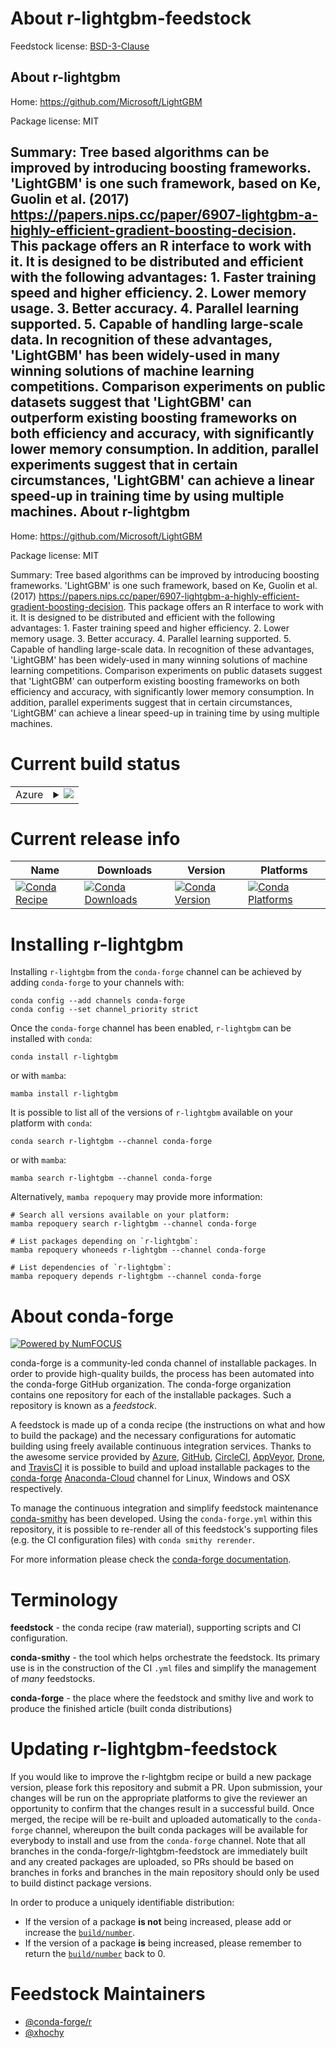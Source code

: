 About r-lightgbm-feedstock
==========================

Feedstock license: [BSD-3-Clause](https://github.com/conda-forge/r-lightgbm-feedstock/blob/main/LICENSE.txt)

About r-lightgbm
----------------

Home: https://github.com/Microsoft/LightGBM

Package license: MIT

Summary: Tree based algorithms can be improved by introducing boosting frameworks. 'LightGBM' is one such framework, based on Ke, Guolin et al. (2017) <https://papers.nips.cc/paper/6907-lightgbm-a-highly-efficient-gradient-boosting-decision>. This package offers an R interface to work with it. It is designed to be distributed and efficient with the following advantages: 1. Faster training speed and higher efficiency. 2. Lower memory usage. 3. Better accuracy. 4. Parallel learning supported. 5. Capable of handling large-scale data. In recognition of these advantages, 'LightGBM' has been widely-used in many winning solutions of machine learning competitions. Comparison experiments on public datasets suggest that 'LightGBM' can outperform existing boosting frameworks on both efficiency and accuracy, with significantly lower memory consumption. In addition, parallel experiments suggest that in certain circumstances, 'LightGBM' can achieve a linear speed-up in training time by using multiple machines.
About r-lightgbm
----------------

Home: https://github.com/Microsoft/LightGBM

Package license: MIT

Summary: Tree based algorithms can be improved by introducing boosting frameworks. 'LightGBM' is one such framework, based on Ke, Guolin et al. (2017) <https://papers.nips.cc/paper/6907-lightgbm-a-highly-efficient-gradient-boosting-decision>. This package offers an R interface to work with it. It is designed to be distributed and efficient with the following advantages: 1. Faster training speed and higher efficiency. 2. Lower memory usage. 3. Better accuracy. 4. Parallel learning supported. 5. Capable of handling large-scale data. In recognition of these advantages, 'LightGBM' has been widely-used in many winning solutions of machine learning competitions. Comparison experiments on public datasets suggest that 'LightGBM' can outperform existing boosting frameworks on both efficiency and accuracy, with significantly lower memory consumption. In addition, parallel experiments suggest that in certain circumstances, 'LightGBM' can achieve a linear speed-up in training time by using multiple machines.

Current build status
====================


<table>
    
  <tr>
    <td>Azure</td>
    <td>
      <details>
        <summary>
          <a href="https://dev.azure.com/conda-forge/feedstock-builds/_build/latest?definitionId=2385&branchName=main">
            <img src="https://dev.azure.com/conda-forge/feedstock-builds/_apis/build/status/r-lightgbm-feedstock?branchName=main">
          </a>
        </summary>
        <table>
          <thead><tr><th>Variant</th><th>Status</th></tr></thead>
          <tbody><tr>
              <td>linux_64_r_base4.2</td>
              <td>
                <a href="https://dev.azure.com/conda-forge/feedstock-builds/_build/latest?definitionId=2385&branchName=main">
                  <img src="https://dev.azure.com/conda-forge/feedstock-builds/_apis/build/status/r-lightgbm-feedstock?branchName=main&jobName=linux&configuration=linux%20linux_64_r_base4.2" alt="variant">
                </a>
              </td>
            </tr><tr>
              <td>linux_64_r_base4.3</td>
              <td>
                <a href="https://dev.azure.com/conda-forge/feedstock-builds/_build/latest?definitionId=2385&branchName=main">
                  <img src="https://dev.azure.com/conda-forge/feedstock-builds/_apis/build/status/r-lightgbm-feedstock?branchName=main&jobName=linux&configuration=linux%20linux_64_r_base4.3" alt="variant">
                </a>
              </td>
            </tr><tr>
              <td>linux_aarch64_r_base4.2</td>
              <td>
                <a href="https://dev.azure.com/conda-forge/feedstock-builds/_build/latest?definitionId=2385&branchName=main">
                  <img src="https://dev.azure.com/conda-forge/feedstock-builds/_apis/build/status/r-lightgbm-feedstock?branchName=main&jobName=linux&configuration=linux%20linux_aarch64_r_base4.2" alt="variant">
                </a>
              </td>
            </tr><tr>
              <td>linux_aarch64_r_base4.3</td>
              <td>
                <a href="https://dev.azure.com/conda-forge/feedstock-builds/_build/latest?definitionId=2385&branchName=main">
                  <img src="https://dev.azure.com/conda-forge/feedstock-builds/_apis/build/status/r-lightgbm-feedstock?branchName=main&jobName=linux&configuration=linux%20linux_aarch64_r_base4.3" alt="variant">
                </a>
              </td>
            </tr><tr>
              <td>linux_ppc64le_r_base4.2</td>
              <td>
                <a href="https://dev.azure.com/conda-forge/feedstock-builds/_build/latest?definitionId=2385&branchName=main">
                  <img src="https://dev.azure.com/conda-forge/feedstock-builds/_apis/build/status/r-lightgbm-feedstock?branchName=main&jobName=linux&configuration=linux%20linux_ppc64le_r_base4.2" alt="variant">
                </a>
              </td>
            </tr><tr>
              <td>linux_ppc64le_r_base4.3</td>
              <td>
                <a href="https://dev.azure.com/conda-forge/feedstock-builds/_build/latest?definitionId=2385&branchName=main">
                  <img src="https://dev.azure.com/conda-forge/feedstock-builds/_apis/build/status/r-lightgbm-feedstock?branchName=main&jobName=linux&configuration=linux%20linux_ppc64le_r_base4.3" alt="variant">
                </a>
              </td>
            </tr><tr>
              <td>osx_64_r_base4.2</td>
              <td>
                <a href="https://dev.azure.com/conda-forge/feedstock-builds/_build/latest?definitionId=2385&branchName=main">
                  <img src="https://dev.azure.com/conda-forge/feedstock-builds/_apis/build/status/r-lightgbm-feedstock?branchName=main&jobName=osx&configuration=osx%20osx_64_r_base4.2" alt="variant">
                </a>
              </td>
            </tr><tr>
              <td>osx_64_r_base4.3</td>
              <td>
                <a href="https://dev.azure.com/conda-forge/feedstock-builds/_build/latest?definitionId=2385&branchName=main">
                  <img src="https://dev.azure.com/conda-forge/feedstock-builds/_apis/build/status/r-lightgbm-feedstock?branchName=main&jobName=osx&configuration=osx%20osx_64_r_base4.3" alt="variant">
                </a>
              </td>
            </tr><tr>
              <td>osx_arm64_r_base4.2</td>
              <td>
                <a href="https://dev.azure.com/conda-forge/feedstock-builds/_build/latest?definitionId=2385&branchName=main">
                  <img src="https://dev.azure.com/conda-forge/feedstock-builds/_apis/build/status/r-lightgbm-feedstock?branchName=main&jobName=osx&configuration=osx%20osx_arm64_r_base4.2" alt="variant">
                </a>
              </td>
            </tr><tr>
              <td>osx_arm64_r_base4.3</td>
              <td>
                <a href="https://dev.azure.com/conda-forge/feedstock-builds/_build/latest?definitionId=2385&branchName=main">
                  <img src="https://dev.azure.com/conda-forge/feedstock-builds/_apis/build/status/r-lightgbm-feedstock?branchName=main&jobName=osx&configuration=osx%20osx_arm64_r_base4.3" alt="variant">
                </a>
              </td>
            </tr><tr>
              <td>win_64</td>
              <td>
                <a href="https://dev.azure.com/conda-forge/feedstock-builds/_build/latest?definitionId=2385&branchName=main">
                  <img src="https://dev.azure.com/conda-forge/feedstock-builds/_apis/build/status/r-lightgbm-feedstock?branchName=main&jobName=win&configuration=win%20win_64_" alt="variant">
                </a>
              </td>
            </tr>
          </tbody>
        </table>
      </details>
    </td>
  </tr>
</table>

Current release info
====================

| Name | Downloads | Version | Platforms |
| --- | --- | --- | --- |
| [![Conda Recipe](https://img.shields.io/badge/recipe-r--lightgbm-green.svg)](https://anaconda.org/conda-forge/r-lightgbm) | [![Conda Downloads](https://img.shields.io/conda/dn/conda-forge/r-lightgbm.svg)](https://anaconda.org/conda-forge/r-lightgbm) | [![Conda Version](https://img.shields.io/conda/vn/conda-forge/r-lightgbm.svg)](https://anaconda.org/conda-forge/r-lightgbm) | [![Conda Platforms](https://img.shields.io/conda/pn/conda-forge/r-lightgbm.svg)](https://anaconda.org/conda-forge/r-lightgbm) |

Installing r-lightgbm
=====================

Installing `r-lightgbm` from the `conda-forge` channel can be achieved by adding `conda-forge` to your channels with:

```
conda config --add channels conda-forge
conda config --set channel_priority strict
```

Once the `conda-forge` channel has been enabled, `r-lightgbm` can be installed with `conda`:

```
conda install r-lightgbm
```

or with `mamba`:

```
mamba install r-lightgbm
```

It is possible to list all of the versions of `r-lightgbm` available on your platform with `conda`:

```
conda search r-lightgbm --channel conda-forge
```

or with `mamba`:

```
mamba search r-lightgbm --channel conda-forge
```

Alternatively, `mamba repoquery` may provide more information:

```
# Search all versions available on your platform:
mamba repoquery search r-lightgbm --channel conda-forge

# List packages depending on `r-lightgbm`:
mamba repoquery whoneeds r-lightgbm --channel conda-forge

# List dependencies of `r-lightgbm`:
mamba repoquery depends r-lightgbm --channel conda-forge
```


About conda-forge
=================

[![Powered by
NumFOCUS](https://img.shields.io/badge/powered%20by-NumFOCUS-orange.svg?style=flat&colorA=E1523D&colorB=007D8A)](https://numfocus.org)

conda-forge is a community-led conda channel of installable packages.
In order to provide high-quality builds, the process has been automated into the
conda-forge GitHub organization. The conda-forge organization contains one repository
for each of the installable packages. Such a repository is known as a *feedstock*.

A feedstock is made up of a conda recipe (the instructions on what and how to build
the package) and the necessary configurations for automatic building using freely
available continuous integration services. Thanks to the awesome service provided by
[Azure](https://azure.microsoft.com/en-us/services/devops/), [GitHub](https://github.com/),
[CircleCI](https://circleci.com/), [AppVeyor](https://www.appveyor.com/),
[Drone](https://cloud.drone.io/welcome), and [TravisCI](https://travis-ci.com/)
it is possible to build and upload installable packages to the
[conda-forge](https://anaconda.org/conda-forge) [Anaconda-Cloud](https://anaconda.org/)
channel for Linux, Windows and OSX respectively.

To manage the continuous integration and simplify feedstock maintenance
[conda-smithy](https://github.com/conda-forge/conda-smithy) has been developed.
Using the ``conda-forge.yml`` within this repository, it is possible to re-render all of
this feedstock's supporting files (e.g. the CI configuration files) with ``conda smithy rerender``.

For more information please check the [conda-forge documentation](https://conda-forge.org/docs/).

Terminology
===========

**feedstock** - the conda recipe (raw material), supporting scripts and CI configuration.

**conda-smithy** - the tool which helps orchestrate the feedstock.
                   Its primary use is in the construction of the CI ``.yml`` files
                   and simplify the management of *many* feedstocks.

**conda-forge** - the place where the feedstock and smithy live and work to
                  produce the finished article (built conda distributions)


Updating r-lightgbm-feedstock
=============================

If you would like to improve the r-lightgbm recipe or build a new
package version, please fork this repository and submit a PR. Upon submission,
your changes will be run on the appropriate platforms to give the reviewer an
opportunity to confirm that the changes result in a successful build. Once
merged, the recipe will be re-built and uploaded automatically to the
`conda-forge` channel, whereupon the built conda packages will be available for
everybody to install and use from the `conda-forge` channel.
Note that all branches in the conda-forge/r-lightgbm-feedstock are
immediately built and any created packages are uploaded, so PRs should be based
on branches in forks and branches in the main repository should only be used to
build distinct package versions.

In order to produce a uniquely identifiable distribution:
 * If the version of a package **is not** being increased, please add or increase
   the [``build/number``](https://docs.conda.io/projects/conda-build/en/latest/resources/define-metadata.html#build-number-and-string).
 * If the version of a package **is** being increased, please remember to return
   the [``build/number``](https://docs.conda.io/projects/conda-build/en/latest/resources/define-metadata.html#build-number-and-string)
   back to 0.

Feedstock Maintainers
=====================

* [@conda-forge/r](https://github.com/conda-forge/r/)
* [@xhochy](https://github.com/xhochy/)

